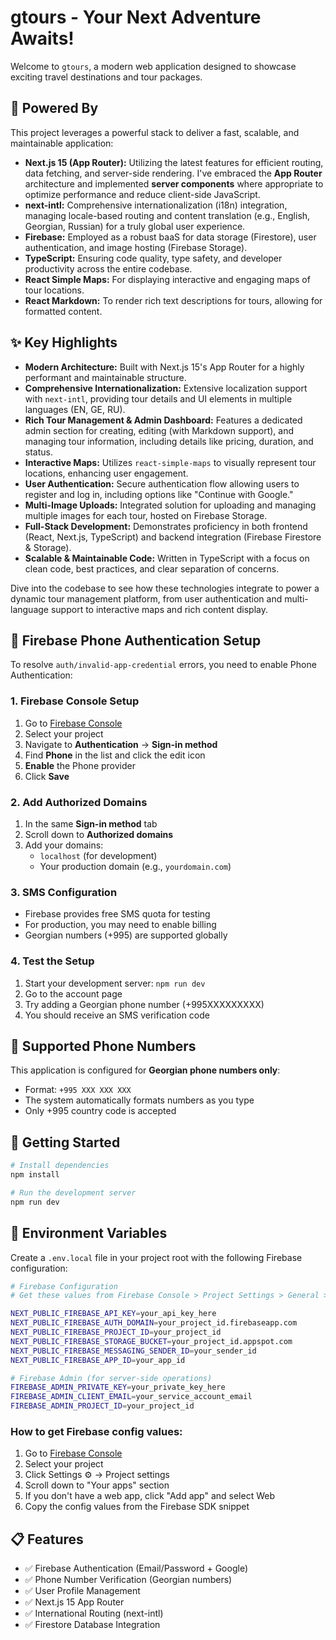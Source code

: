 # gtours - Your Next Adventure Awaits!

Welcome to `gtours`, a modern web application designed to showcase exciting travel destinations and tour packages.

## 🚀 Powered By

This project leverages a powerful stack to deliver a fast, scalable, and maintainable application:

- **Next.js 15 (App Router):** Utilizing the latest features for efficient routing, data fetching, and server-side rendering. I've embraced the **App Router** architecture and implemented **server components** where appropriate to optimize performance and reduce client-side JavaScript.
- **next-intl:** Comprehensive internationalization (i18n) integration, managing locale-based routing and content translation (e.g., English, Georgian, Russian) for a truly global user experience.
- **Firebase:** Employed as a robust baaS for data storage (Firestore), user authentication, and image hosting (Firebase Storage).
- **TypeScript:** Ensuring code quality, type safety, and developer productivity across the entire codebase.
- **React Simple Maps:** For displaying interactive and engaging maps of tour locations.
- **React Markdown:** To render rich text descriptions for tours, allowing for formatted content.

## ✨ Key Highlights

- **Modern Architecture:** Built with Next.js 15's App Router for a highly performant and maintainable structure.
- **Comprehensive Internationalization:** Extensive localization support with `next-intl`, providing tour details and UI elements in multiple languages (EN, GE, RU).
- **Rich Tour Management & Admin Dashboard:** Features a dedicated admin section for creating, editing (with Markdown support), and managing tour information, including details like pricing, duration, and status.
- **Interactive Maps:** Utilizes `react-simple-maps` to visually represent tour locations, enhancing user engagement.
- **User Authentication:** Secure authentication flow allowing users to register and log in, including options like "Continue with Google."
- **Multi-Image Uploads:** Integrated solution for uploading and managing multiple images for each tour, hosted on Firebase Storage.
- **Full-Stack Development:** Demonstrates proficiency in both frontend (React, Next.js, TypeScript) and backend integration (Firebase Firestore & Storage).
- **Scalable & Maintainable Code:** Written in TypeScript with a focus on clean code, best practices, and clear separation of concerns.

Dive into the codebase to see how these technologies integrate to power a dynamic tour management platform, from user authentication and multi-language support to interactive maps and rich content display.

## 🔧 Firebase Phone Authentication Setup

To resolve `auth/invalid-app-credential` errors, you need to enable Phone Authentication:

### 1. Firebase Console Setup

1. Go to [Firebase Console](https://console.firebase.google.com/)
2. Select your project
3. Navigate to **Authentication** → **Sign-in method**
4. Find **Phone** in the list and click the edit icon
5. **Enable** the Phone provider
6. Click **Save**

### 2. Add Authorized Domains

1. In the same **Sign-in method** tab
2. Scroll down to **Authorized domains**
3. Add your domains:
   - `localhost` (for development)
   - Your production domain (e.g., `yourdomain.com`)

### 3. SMS Configuration

- Firebase provides free SMS quota for testing
- For production, you may need to enable billing
- Georgian numbers (+995) are supported globally

### 4. Test the Setup

1. Start your development server: `npm run dev`
2. Go to the account page
3. Try adding a Georgian phone number (+995XXXXXXXXX)
4. You should receive an SMS verification code

## 📱 Supported Phone Numbers

This application is configured for **Georgian phone numbers only**:

- Format: `+995 XXX XXX XXX`
- The system automatically formats numbers as you type
- Only +995 country code is accepted

## 🚀 Getting Started

```bash
# Install dependencies
npm install

# Run the development server
npm run dev
```

## 🔑 Environment Variables

Create a `.env.local` file in your project root with the following Firebase configuration:

```bash
# Firebase Configuration
# Get these values from Firebase Console > Project Settings > General > Your apps

NEXT_PUBLIC_FIREBASE_API_KEY=your_api_key_here
NEXT_PUBLIC_FIREBASE_AUTH_DOMAIN=your_project_id.firebaseapp.com
NEXT_PUBLIC_FIREBASE_PROJECT_ID=your_project_id
NEXT_PUBLIC_FIREBASE_STORAGE_BUCKET=your_project_id.appspot.com
NEXT_PUBLIC_FIREBASE_MESSAGING_SENDER_ID=your_sender_id
NEXT_PUBLIC_FIREBASE_APP_ID=your_app_id

# Firebase Admin (for server-side operations)
FIREBASE_ADMIN_PRIVATE_KEY=your_private_key_here
FIREBASE_ADMIN_CLIENT_EMAIL=your_service_account_email
FIREBASE_ADMIN_PROJECT_ID=your_project_id
```

### How to get Firebase config values:

1. Go to [Firebase Console](https://console.firebase.google.com/)
2. Select your project
3. Click Settings ⚙️ → Project settings
4. Scroll down to "Your apps" section
5. If you don't have a web app, click "Add app" and select Web
6. Copy the config values from the Firebase SDK snippet

## 📋 Features

- ✅ Firebase Authentication (Email/Password + Google)
- ✅ Phone Number Verification (Georgian numbers)
- ✅ User Profile Management
- ✅ Next.js 15 App Router
- ✅ International Routing (next-intl)
- ✅ Firestore Database Integration
